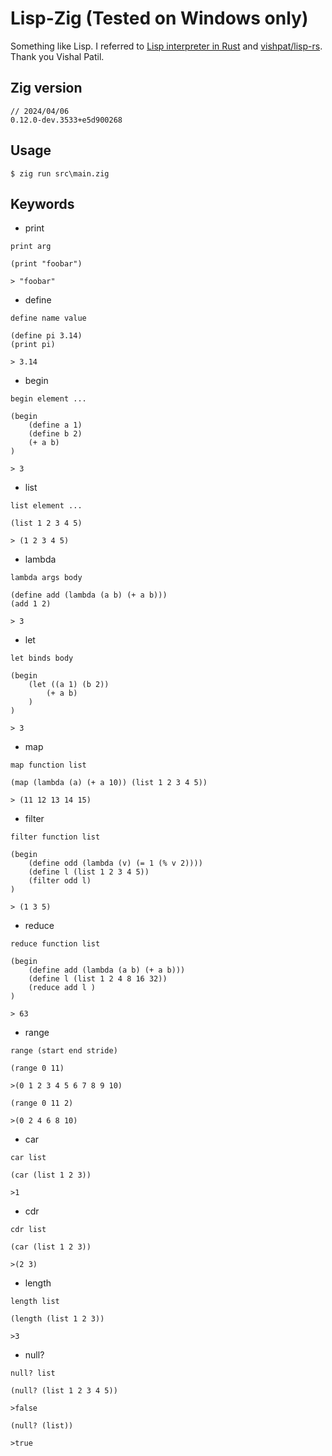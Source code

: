 # Lisp-Zig (Tested on Windows only)

Something like Lisp. I referred to [Lisp interpreter in Rust](https://vishpat.github.io/lisp-rs/) and [vishpat/lisp-rs](https://github.com/vishpat/lisp-rs). Thank you Vishal Patil.

## Zig version

```
// 2024/04/06
0.12.0-dev.3533+e5d900268
```

## Usage

```
$ zig run src\main.zig
```

## Keywords

- print
```
print arg

(print "foobar")

> "foobar"
```

- define
```
define name value

(define pi 3.14)
(print pi)

> 3.14
```

- begin
```
begin element ...

(begin
    (define a 1)
    (define b 2)
    (+ a b)
)

> 3
```

- list
```
list element ...

(list 1 2 3 4 5)

> (1 2 3 4 5) 
```

- lambda
```
lambda args body

(define add (lambda (a b) (+ a b)))
(add 1 2)

> 3
```

- let
```
let binds body

(begin
    (let ((a 1) (b 2))
        (+ a b)
    )
)

> 3
```

- map
```
map function list

(map (lambda (a) (+ a 10)) (list 1 2 3 4 5))

> (11 12 13 14 15)
```

- filter
```
filter function list

(begin
    (define odd (lambda (v) (= 1 (% v 2))))
    (define l (list 1 2 3 4 5))
    (filter odd l)
)

> (1 3 5)
```

- reduce
```
reduce function list

(begin
    (define add (lambda (a b) (+ a b)))
    (define l (list 1 2 4 8 16 32))
    (reduce add l )
)

> 63
```

- range
```
range (start end stride)

(range 0 11)

>(0 1 2 3 4 5 6 7 8 9 10)

(range 0 11 2)

>(0 2 4 6 8 10)
```

- car
```
car list

(car (list 1 2 3))

>1
```

- cdr
```
cdr list

(car (list 1 2 3))

>(2 3)
```

- length
```
length list

(length (list 1 2 3))

>3
```

- null?
```
null? list

(null? (list 1 2 3 4 5))

>false

(null? (list))

>true
```
